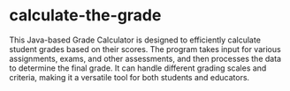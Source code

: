 # calculate-the-grade
This Java-based Grade Calculator is designed to efficiently calculate student grades based on their scores. The program takes input for various assignments, exams, and other assessments, and then processes the data to determine the final grade. It can handle different grading scales and criteria, making it a versatile tool for both students and educators.
